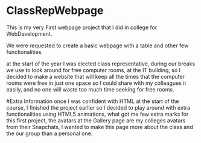 # ClassRepWebpage
 This is my very First webpage project that I did in college for WebDevelopment.
 
We were requested to create a basic webpage with a table and other few functionalities. 
 
at the start of the year I was elected class representative, during our breaks we use to look around for free computer rooms, at the IT building, so I decided to make a website that will keep all the times that the computer rooms were free in just one space so I could share with my colleagues it easily, and no one will waste too much time seeking for free rooms.
 
 #Extra Information
once I was confident with HTML at the start of the course, I finished the project earlier so I decided to play around with extra functionalities using HTML5 animations, what got me few extra marks for this first project, the avatars at the Gallery page are my colleges avatars from their Snapchats, I wanted to make this page more about the class and the our group than a personal one. 

